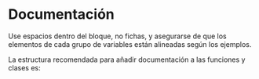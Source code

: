 Documentación
===
Use espacios dentro del bloque, no fichas, y asegurarse de que los elementos de cada grupo de variables están alineadas según los ejemplos.

La estructura recomendada para añadir documentación a las funciones y clases es:
<code>
	
</code>